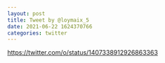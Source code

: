 ```yaml
--- 
layout: post 
title: Tweet by @loymaix_5 
date: 2021-06-22 1624370766 
categories: twitter 
--- 
```

https://twitter.com/o/status/1407338912926863363